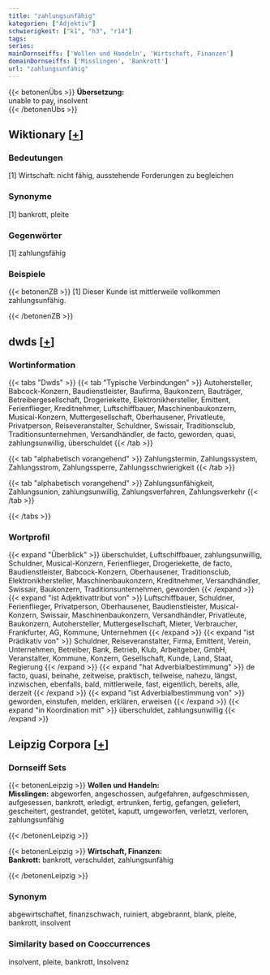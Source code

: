 ```yaml
---
title: "zahlungsunfähig"
kategorien: ["Adjektiv"]
schwierigkeit: ["k1", "h3", "r14"]
tags:
series:
mainDornseiffs: ['Wollen und Handeln', 'Wirtschaft, Finanzen']
domainDornseiffs: ['Misslingen', 'Bankrott']
url: "zahlungsunfähig"
---
```


{{< betonenÜbs >}}
**Übersetzung:**  
unable to pay, insolvent  
{{< /betonenÜbs >}}

## Wiktionary [[+](https://de.wiktionary.org/wiki/zahlungsunfähig)]

### Bedeutungen
[1] Wirtschaft: nicht fähig, ausstehende Forderungen zu begleichen  

### Synonyme
[1] bankrott, pleite  

### Gegenwörter
[1] zahlungsfähig  

### Beispiele
{{< betonenZB >}}
[1] Dieser Kunde ist mittlerweile vollkommen zahlungsunfähig.  

{{< /betonenZB >}}


## dwds [[+](https://www.dwds.de/wb/zahlungsunfähig)]

### Wortinformation
{{< tabs "Dwds" >}}
{{< tab "Typische Verbindungen" >}}
Autohersteller, Babcock-Konzern, Baudienstleister, Baufirma, Baukonzern, Bauträger, Betreibergesellschaft, Drogeriekette, Elektronikhersteller, Emittent, Ferienflieger, Kreditnehmer, Luftschiffbauer, Maschinenbaukonzern, Musical-Konzern, Muttergesellschaft, Oberhausener, Privatleute, Privatperson, Reiseveranstalter, Schuldner, Swissair, Traditionsclub, Traditionsunternehmen, Versandhändler, de facto, geworden, quasi, zahlungsunwillig, überschuldet
{{< /tab >}}

{{< tab "alphabetisch vorangehend" >}}
Zahlungstermin, Zahlungssystem, Zahlungsstrom, Zahlungssperre, Zahlungsschwierigkeit
{{< /tab >}}

{{< tab "alphabetisch vorangehend" >}}
Zahlungsunfähigkeit, Zahlungsunion, zahlungsunwillig, Zahlungsverfahren, Zahlungsverkehr
{{< /tab >}}

{{< /tabs >}}

### Wortprofil
{{< expand "Überblick" >}} überschuldet, Luftschiffbauer, zahlungsunwillig, Schuldner, Musical-Konzern, Ferienflieger, Drogeriekette, de facto, Baudienstleister, Babcock-Konzern, Oberhausener, Traditionsclub, Elektronikhersteller, Maschinenbaukonzern, Kreditnehmer, Versandhändler, Swissair, Baukonzern, Traditionsunternehmen, geworden {{< /expand >}}
{{< expand "ist Adjektivattribut von" >}} Luftschiffbauer, Schuldner, Ferienflieger, Privatperson, Oberhausener, Baudienstleister, Musical-Konzern, Swissair, Maschinenbaukonzern, Versandhändler, Privatleute, Baukonzern, Autohersteller, Muttergesellschaft, Mieter, Verbraucher, Frankfurter, AG, Kommune, Unternehmen {{< /expand >}}
{{< expand "ist Prädikativ von" >}} Schuldner, Reiseveranstalter, Firma, Emittent, Verein, Unternehmen, Betreiber, Bank, Betrieb, Klub, Arbeitgeber, GmbH, Veranstalter, Kommune, Konzern, Gesellschaft, Kunde, Land, Staat, Regierung {{< /expand >}}
{{< expand "hat Adverbialbestimmung" >}} de facto, quasi, beinahe, zeitweise, praktisch, teilweise, nahezu, längst, inzwischen, ebenfalls, bald, mittlerweile, fast, eigentlich, bereits, alle, derzeit {{< /expand >}}
{{< expand "ist Adverbialbestimmung von" >}} geworden, einstufen, melden, erklären, erweisen {{< /expand >}}
{{< expand "in Koordination mit" >}} überschuldet, zahlungsunwillig {{< /expand >}}

## Leipzig Corpora [[+](https://corpora.uni-leipzig.de/en/res?word=zahlungsunfähig&corpusId=deu_newscrawl-public_2018)]

### Dornseiff Sets
{{< betonenLeipzig >}}
**Wollen und Handeln:**  
**Misslingen:** abgeworfen, angeschossen, aufgefahren, aufgeschmissen, aufgesessen, bankrott, erledigt, ertrunken, fertig, gefangen, geliefert, gescheitert, gestrandet, getötet, kaputt, umgeworfen, verletzt, verloren, zahlungsunfähig  

{{< /betonenLeipzig >}}


{{< betonenLeipzig >}}
**Wirtschaft, Finanzen:**  
**Bankrott:** bankrott, verschuldet, zahlungsunfähig  

{{< /betonenLeipzig >}}

### Synonym
abgewirtschaftet, finanzschwach, ruiniert, abgebrannt, blank, pleite, bankrott, insolvent


### Similarity based on Cooccurrences
insolvent, pleite, bankrott, Insolvenz

